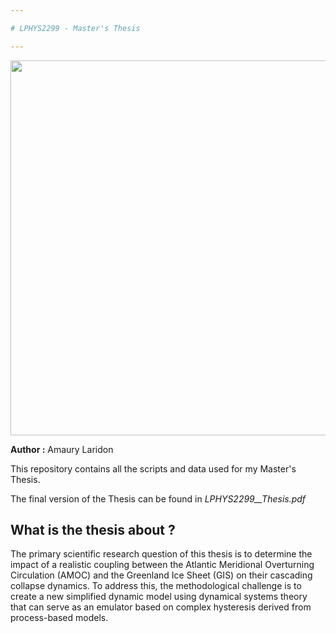 ```yaml
---

# LPHYS2299 - Master's Thesis

---
```

<p align="center">
<img src="https://github.com/AmauryLaridon/LPHYS2299-Master-s-Thesis/assets/58213378/51a3343e-1092-4c14-8de4-ba23988353ad" width="600" />
</p>

**Author :** Amaury Laridon

This repository contains all the scripts and data used for my Master's Thesis.

The final version of the Thesis can be found in *LPHYS2299__Thesis.pdf*

## What is the thesis about ? 

The primary scientific research question of this thesis is to determine the impact of a realistic coupling between the Atlantic Meridional Overturning Circulation (AMOC) and the Greenland Ice Sheet (GIS) on their cascading collapse dynamics. To address this, the methodological challenge is to create a new simplified dynamic model using dynamical systems theory that can serve as an emulator based on complex hysteresis derived from process-based models.

